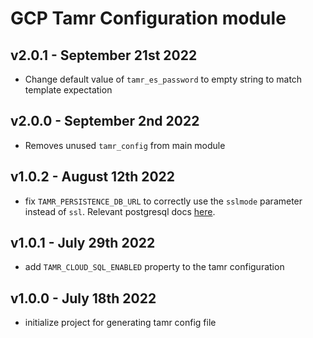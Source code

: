 # GCP Tamr Configuration module

## v2.0.1 - September 21st 2022
* Change default value of `tamr_es_password` to empty string to match template expectation

## v2.0.0 - September 2nd 2022
* Removes unused `tamr_config` from main module

## v1.0.2 - August 12th 2022
* fix `TAMR_PERSISTENCE_DB_URL` to correctly use the `sslmode` parameter instead of `ssl`. Relevant postgresql docs [here](https://www.postgresql.org/docs/current/libpq-ssl.html#LIBPQ-SSL-SSLMODE-STATEMENTS).

## v1.0.1 - July 29th 2022
* add `TAMR_CLOUD_SQL_ENABLED` property to the tamr configuration

## v1.0.0 - July 18th 2022
* initialize project for generating tamr config file
